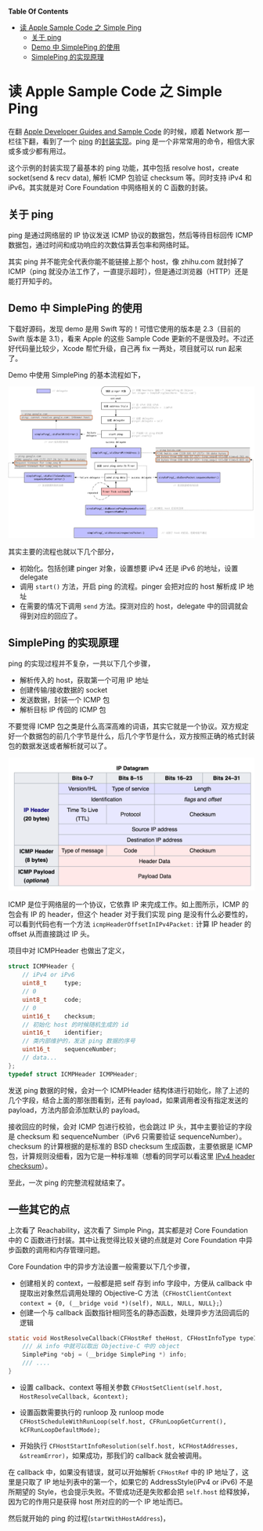<!-- START doctoc generated TOC please keep comment here to allow auto update -->
<!-- DON'T EDIT THIS SECTION, INSTEAD RE-RUN doctoc TO UPDATE -->
**Table Of Contents**

- [读 Apple Sample Code 之 Simple Ping](#%E8%AF%BB-apple-sample-code-%E4%B9%8B-simple-ping)
  - [关于 ping](#%E5%85%B3%E4%BA%8E-ping)
  - [Demo 中 SimplePing 的使用](#demo-%E4%B8%AD-simpleping-%E7%9A%84%E4%BD%BF%E7%94%A8)
  - [SimplePing 的实现原理](#simpleping-%E7%9A%84%E5%AE%9E%E7%8E%B0%E5%8E%9F%E7%90%86)

<!-- END doctoc generated TOC please keep comment here to allow auto update -->

# 读 Apple Sample Code 之 Simple Ping

在翻 [Apple Developer Guides and Sample Code](https://developer.apple.com/library/content/navigation/) 的时候，顺着 Network 那一栏往下翻，看到了一个 [ping](https://en.wikipedia.org/wiki/Ping_(networking_utility)) 的[封装实现](https://developer.apple.com/library/content/samplecode/SimplePing/Introduction/Intro.html#//apple_ref/doc/uid/DTS10000716)。ping 是一个非常常用的命令，相信大家或多或少都有用过。

这个示例的封装实现了最基本的 ping 功能，其中包括 resolve host，create socket(send & recv data), 解析 ICMP 包验证 checksum 等。同时支持 iPv4 和 iPv6。其实就是对 Core Foundation 中网络相关的 C 函数的封装。

## 关于 ping

ping 是通过网络层的 IP 协议发送 ICMP 协议的数据包，然后等待目标回传 ICMP 数据包，通过时间和成功响应的次数估算丢包率和网络时延。

其实 ping 并不能完全代表你能不能链接上那个 host，像 zhihu.com 就封掉了 ICMP（ping 就没办法工作了，一直提示超时），但是通过浏览器（HTTP）还是能打开知乎的。

## Demo 中 SimplePing 的使用

下载好源码，发现 demo 是用 Swift 写的！可惜它使用的版本是 2.3（目前的 Swift 版本是 3.1），看来 Apple 的这些 Sample Code 更新的不是很及时。不过还好代码量比较少，Xcode 帮忙升级，自己再 fix 一两处，项目就可以 run 起来了。

Demo 中使用 SimplePing 的基本流程如下，

![](media/2017-04-15-simple-ping-01.png)

其实主要的流程也就以下几个部分，

- 初始化。包括创建 pinger 对象，设置想要 iPv4 还是 iPv6 的地址，设置 delegate
- 调用 `start()` 方法，开启 ping 的流程。pinger 会把对应的 host 解析成 IP 地址
- 在需要的情况下调用 `send` 方法。探测对应的 host，delegate 中的回调就会得到对应的回应了。 

## SimplePing 的实现原理

ping 的实现过程并不复杂，一共以下几个步骤，

- 解析传入的 host，获取第一个可用 IP 地址
- 创建传输/接收数据的 socket
- 发送数据，封装一个 ICMP 包 
- 解析目标 IP 传回的 ICMP 包

不要觉得 ICMP 包之类是什么高深高难的词语，其实它就是一个协议。双方规定好一个数据包的前几个字节是什么，后几个字节是什么，双方按照正确的格式封装包的数据发送或者解析就可以了。

![](media/2017-04-15-simple-ping-02.png)

ICMP 是位于网络层的一个协议，它依靠 IP 来完成工作。如上图所示，ICMP 的包会有 IP 的 header，但这个 header 对于我们实现 ping 是没有什么必要性的，可以看到代码也有一个方法 `icmpHeaderOffsetInIPv4Packet:` 计算 IP header 的 offset 从而直接跳过 IP 头。

项目中对 ICMPHeader 也做出了定义，

```c
struct ICMPHeader {
    // iPv4 or iPv6
    uint8_t     type;
    // 0
    uint8_t     code;
    // 0
    uint16_t    checksum;
    // 初始化 host 的时候随机生成的 id
    uint16_t    identifier;
    // 类内部维护的，发送 ping 数据的序号
    uint16_t    sequenceNumber;
    // data...
};
typedef struct ICMPHeader ICMPHeader;
```

发送 ping 数据的时候，会对一个 ICMPHeader 结构体进行初始化，除了上述的几个字段，结合上面的那张图看到，还有 payload，如果调用者没有指定发送的 payload，方法内部会添加默认的 payload。

接收回应的时候，会对 ICMP 包进行校验，也会跳过 IP 头，其中主要验证的字段是 checksum 和 sequenceNumber（iPv6 只需要验证 sequenceNumber）。checksum 的计算根据的是标准的 BSD checksum 生成函数，主要依据是 ICMP 包，计算规则没细看，因为它是一种标准嘛（想看的同学可以看这里 [IPv4 header checksum](https://en.wikipedia.org/wiki/IPv4_header_checksum)）。

至此，一次 ping 的完整流程就结束了。

## 一些其它的点

上次看了 Reachability，这次看了 Simple Ping，其实都是对 Core Foundation 中的 C 函数进行封装。其中让我觉得比较关键的点就是对 Core Foundation 中异步函数的调用和内存管理问题。


Core Foundation 中的异步方法设置一般需要以下几个步骤，

- 创建相关的 context，一般都是把 self 存到 info 字段中，方便从 callback 中提取出对象然后调用处理的 Objective-C 方法（`CFHostClientContext context = {0, (__bridge void *)(self), NULL, NULL, NULL};`）
- 创建一个与 callback 函数指针相同签名的静态函数，处理异步方法回调后的逻辑

```c
static void HostResolveCallback(CFHostRef theHost, CFHostInfoType typeInfo, const CFStreamError *error, void *info) {
    /// 从 info 中就可以取出 Objective-C 中的 object
    SimplePing *obj = (__bridge SimplePing *) info;
    /// .... 
}
```

- 设置 callback、context 等相关参数 `CFHostSetClient(self.host, HostResolveCallback, &context);`

- 设置函数需要执行的 runloop 及 runloop mode `CFHostScheduleWithRunLoop(self.host, CFRunLoopGetCurrent(), kCFRunLoopDefaultMode);`
- 开始执行 `CFHostStartInfoResolution(self.host, kCFHostAddresses, &streamError)`，如果成功，那我们的 callback 就会被调用。


在 callback 中，如果没有错误，就可以开始解析 `CFHostRef` 中的 IP 地址了，这里是只取了 IP 地址列表中的第一个，如果它的 AddressStyle(iPv4 or iPv6) 不是所期望的 Style，也会提示失败。不管成功还是失败都会把 `self.host` 给释放掉，因为它的作用只是获得 host 所对应的的一个 IP 地址而已。

然后就开始的 ping 的过程(`startWithHostAddress`)，




